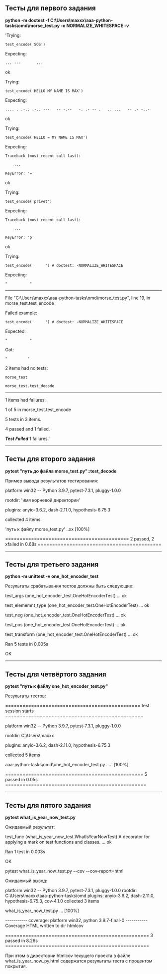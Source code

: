 ## Тесты для первого задания

**python -m doctest -f C:\Users\maxxx\aaa-python-tasks\omd\morse_test.py -o NORMALIZE_WHITESPACE -v**

'Trying:

    test_encode('SOS')
    
Expecting:

    ... ---       ...
    
ok

Trying:

    test_encode('HELLO MY NAME IS MAX')
    
Expecting:

    .... . .-.. .-.. ---   -- -.--   -. .- -- .   .. ...   -- .- -..-
    
ok

Trying:

    test_encode('HELLO = MY NAME IS MAX')
    
Expecting:

    Traceback (most recent call last):
    
        ...
        
    KeyError: '='
    
ok

Trying:

    test_encode('privet')
    
Expecting:

    Traceback (most recent call last):
    
        ...
        
    KeyError: 'p'
    
ok

Trying:

    test_encode('     ') # doctest: -NORMALIZE_WHITESPACE
    
Expecting:

    "          "
    
**********************************************************************

File "C:\Users\maxxx\aaa-python-tasks\omd\morse_test.py", line 19, in morse_test.test_encode

Failed example:

    test_encode('     ') # doctest: -NORMALIZE_WHITESPACE
    
Expected:

    "          "
    
Got:

    "         "
    
2 items had no tests:

    morse_test
    
    morse_test.test_decode
    
**********************************************************************

1 items had failures:

   1 of   5 in morse_test.test_encode
   
5 tests in 3 items.

4 passed and 1 failed.

***Test Failed*** 1 failures.'

---

## Тесты для второго задания

**pytest "путь до файла morse_test.py"::test_decode**

Пример вывода результатов тестирования:

platform win32 -- Python 3.9.7, pytest-7.3.1, pluggy-1.0.0

rootdir: 'имя корневой директории'

plugins: anyio-3.6.2, dash-2.11.0, hypothesis-6.75.3

collected 4 items


'путь к файлу morse_test.py' ..xx                                                                       [100%]


=========================================== 2 passed, 2 xfailed in 0.68s ===========================================

---

## Тесты для третьего задания

**python -m unittest -v one_hot_encoder_test**

Результаты срабатывания тестов должны быть следующие:

test_args (one_hot_encoder_test.OneHotEncoderTest) ... ok

test_elememnt_type (one_hot_encoder_test.OneHotEncoderTest) ... ok

test_neg (one_hot_encoder_test.OneHotEncoderTest) ... ok

test_pos (one_hot_encoder_test.OneHotEncoderTest) ... ok

test_transform (one_hot_encoder_test.OneHotEncoderTest) ... ok

Ran 5 tests in 0.005s

OK

---

## Тесты для четвёртого задания

**pytest "путь к файлу one_hot_encoder_test.py"**

Результаты тестов:

=============================================== test session starts ================================================

platform win32 -- Python 3.9.7, pytest-7.3.1, pluggy-1.0.0

rootdir: C:\Users\maxxx

plugins: anyio-3.6.2, dash-2.11.0, hypothesis-6.75.3

collected 5 items

aaa-python-tasks\omd\one_hot_encoder_test.py .....                                                            [100%]

================================================ 5 passed in 0.05s =================================================

---

## Тесты для пятого задания

**pytest what_is_year_now_test.py**

Ожидаемый результат:

test_func (what_is_year_now_test.WhatIsYearNowTest)
A decorator for applying a mark on test functions and classes. ... ok

Ran 1 test in 0.003s

OK

pytest what_is_year_now_test.py --cov --cov-report=html

Ожидаемый вывод:

platform win32 -- Python 3.9.7, pytest-7.3.1, pluggy-1.0.0
rootdir: C:\Users\maxxx\aaa-python-tasks\omd
plugins: anyio-3.6.2, dash-2.11.0, hypothesis-6.75.3, cov-4.1.0
collected 3 items

what_is_year_now_test.py ...                                                                                     [100%]

----------- coverage: platform win32, python 3.9.7-final-0 -----------
Coverage HTML written to dir htmlcov


================================================== 3 passed in 8.26s ==================================================

При этом в директории htmlcov текущего проекта в файле what_is_year_now_py.html 
содержатся результаты теста с процентом покрытия.
